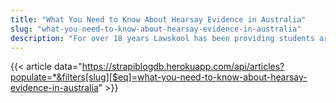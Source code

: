 ```yaml
---
title: "What You Need to Know About Hearsay Evidence in Australia"
slug: "what-you-need-to-know-about-hearsay-evidence-in-australia"
description: "For over 18 years Lawskool has been providing students around the world with study aids to help them excel in their degree. Our notes are constantly updated and tailored to the latest syllabus, so that you can be confident that you're getting the most relevant information possible. We know how important it is to feel prepared for class, and we hope that our notes help you feel confident and ready."
---
```


{{< article data="https://strapiblogdb.herokuapp.com/api/articles?populate=*&filters[slug][$eq]=what-you-need-to-know-about-hearsay-evidence-in-australia" >}}
